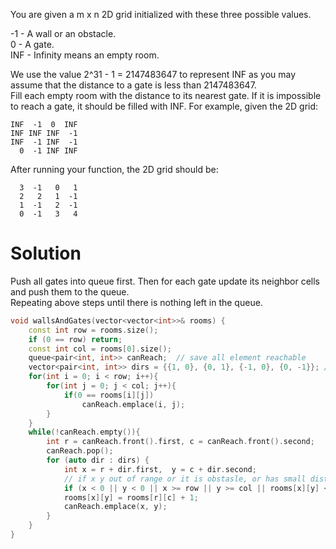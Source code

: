 You are given a m x n 2D grid initialized with these three possible values.  

-1 - A wall or an obstacle.  
0 - A gate.  
INF - Infinity means an empty room. 

We use the value 2^31 - 1 = 2147483647 to represent INF as you may assume that the distance to a gate is less than 2147483647.  
Fill each empty room with the distance to its nearest gate. If it is impossible to reach a gate, it should be filled with INF.
For example, given the 2D grid:  

```
INF  -1  0  INF
INF INF INF  -1
INF  -1 INF  -1
  0  -1 INF INF
```

After running your function, the 2D grid should be:
```
  3  -1   0   1
  2   2   1  -1
  1  -1   2  -1
  0  -1   3   4
```

# Solution

Push all gates into queue first. Then for each gate update its neighbor cells and push them to the queue.  
Repeating above steps until there is nothing left in the queue.

```cpp
void wallsAndGates(vector<vector<int>>& rooms) {
    const int row = rooms.size();
    if (0 == row) return;
    const int col = rooms[0].size();
    queue<pair<int, int>> canReach;  // save all element reachable
    vector<pair<int, int>> dirs = {{1, 0}, {0, 1}, {-1, 0}, {0, -1}}; // four directions for each reachable
    for(int i = 0; i < row; i++){
        for(int j = 0; j < col; j++){
            if(0 == rooms[i][j])
                canReach.emplace(i, j);
        }
    }
    while(!canReach.empty()){
        int r = canReach.front().first, c = canReach.front().second;
        canReach.pop();
        for (auto dir : dirs) {
            int x = r + dir.first,  y = c + dir.second;
            // if x y out of range or it is obstasle, or has small distance aready
            if (x < 0 || y < 0 || x >= row || y >= col || rooms[x][y] <= rooms[r][c]+1) continue;
            rooms[x][y] = rooms[r][c] + 1;
            canReach.emplace(x, y);
        }
    }
}
```

